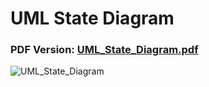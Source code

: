 # UML State Diagram

### PDF Version: [UML_State_Diagram.pdf](https://github.com/Thorfr123/Projeto_PSW_ShortTrack/files/10611632/UML_State_Diagram.pdf)

![UML_State_Diagram](https://user-images.githubusercontent.com/109107004/216833518-99705b50-7dd2-4e10-b36d-47c5f1915396.png)
